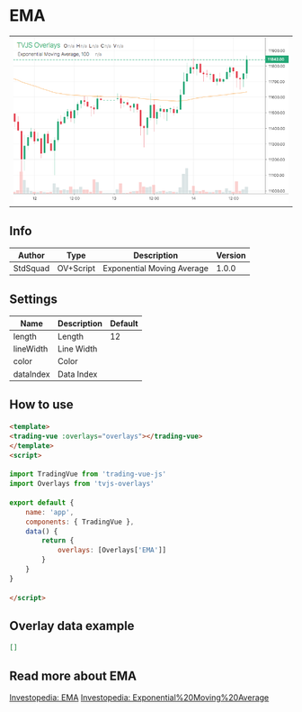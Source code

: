 
# EMA

<table><tr><td>
  <img width="800" heigth="480" src="screen.png" alt="screen">
</td></tr></table>

## Info

| Author | Type | Description | Version |
| ------ | ---- | ----------- | ------- |
| StdSquad | OV+Script | Exponential Moving Average | 1.0.0 |


## Settings

| Name | Description | Default |
| ---- | ----------- | ------- |
| length | Length | 12 |
| lineWidth | Line Width |  |
| color | Color |  |
| dataIndex | Data Index |  |

## How to use

```html
<template>
<trading-vue :overlays="overlays"></trading-vue>
</template>
<script>

import TradingVue from 'trading-vue-js'
import Overlays from 'tvjs-overlays'

export default {
    name: 'app',
    components: { TradingVue },
    data() {
        return {
            overlays: [Overlays['EMA']]
        }
    }
}

</script>

```

## Overlay data example

```json
[]
```

## Read more about EMA

[Investopedia: EMA](https://www.investopedia.com/search?q=EMA)
[Investopedia: Exponential%20Moving%20Average](https://www.investopedia.com/search?q=Exponential%20Moving%20Average)

